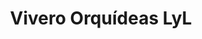 ---
title: "Vivero Orquídeas LyL"
url: /eldorado/vivero-orquideas-lyl/
shop: centro de jardinería
---